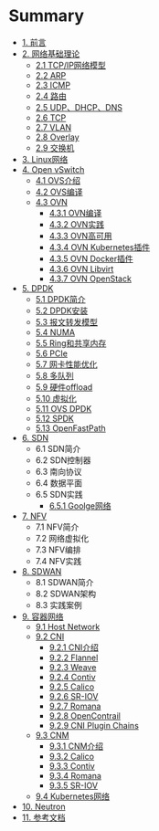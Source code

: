 # Summary

- [1. 前言](README.md)
- [2. 网络基础理论](basic/index.md)
  - [2.1 TCP/IP网络模型](basic/tcpip.md)
  - [2.2 ARP](basic/arp.md)
  - [2.3 ICMP](basic/icmp.md)
  - [2.4 路由](basic/route.md)
  - [2.5 UDP、DHCP、DNS](basic/udp.md)
  - [2.6 TCP](basic/tcp.md)
  - [2.7 VLAN](basic/vlan.md)
  - [2.8 Overlay](basic/overlay.md)
  - [2.9 交换机](basic/switch.md)
- [3. Linux网络](linux/index.md)
- [4. Open vSwitch](ovs/index.md)
  - [4.1 OVS介绍](ovs/index.md)
  - [4.2 OVS编译](ovs/build.md)
  - [4.3 OVN](ovs/ovn.md)
    - [4.3.1 OVN编译](ovs/ovn-ubuntu.md)
    - [4.3.2 OVN实践](ovs/ovn-internal.md)
    - [4.3.3 OVN高可用](ovs/ovn-ha.md)
    - [4.3.4 OVN Kubernetes插件](ovs/ovn-kubernetes.md)
    - [4.3.5 OVN Docker插件](ovs/ovn-docker.md)
    - [4.3.6 OVN Libvirt](ovs/ovn-libvirt.md)
    - [4.3.7 OVN OpenStack](ovs/ovn-openstack.md)
- [5. DPDK](dpdk/index.md)
  - [5.1 DPDK简介](dpdk/introduction.md)
  - [5.2 DPDK安装](dpdk/install.md)
  - [5.3 报文转发模型](dpdk/forwarding.md)
  - [5.4 NUMA](dpdk/numa.md)
  - [5.5 Ring和共享内存](dpdk/ivshmem.md)
  - [5.6 PCIe](dpdk/PCIe.md)
  - [5.7 网卡性能优化](dpdk/hardware.md)
  - [5.8 多队列](dpdk/queue.md)
  - [5.9 硬件offload](dpdk/offload.md)
  - [5.10 虚拟化](dpdk/io-virtualization.md)
  - [5.11 OVS DPDK](dpdk/ovs-dpdk.md)
  - [5.12 SPDK](dpdk/spdk.md)
  - [5.13 OpenFastPath](dpdk/OpenFastPath.md)
- [6. SDN](sdn/index.md)
  - 6.1 SDN简介
  - 6.2 SDN控制器
  - 6.3 南向协议
  - 6.4 数据平面
  - 6.5 SDN实践
    - [6.5.1 Goolge网络](practice/google.md)
- [7. NFV](nfv/index.md)
  - 7.1 NFV简介
  - 7.2 网络虚拟化
  - 7.3 NFV编排
  - 7.4 NFV实践
- [8. SDWAN](sdwan/index.md)
  - 8.1 SDWAN简介
  - 8.2 SDWAN架构
  - 8.3 实践案例
- [9. 容器网络](container/index.md)
  - [9.1 Host Network](container/host.md)
  - [9.2 CNI](container/cni/index.md)
    - [9.2.1 CNI介绍](container/cni/index.md)
    - [9.2.2 Flannel](container/flannel/index.md)
    - [9.2.3 Weave](container/weave/index.md)
    - [9.2.4 Contiv](container/contiv/index.md)
    - [9.2.5 Calico](container/calico/index.md)
    - [9.2.6 SR-IOV](container/sriov/index.md)
    - [9.2.7 Romana](container/romana/index.md)
    - [9.2.8 OpenContrail](container/opencontrail/index.md)
    - [9.2.9 CNI Plugin Chains](container/cni/cni-chain.md)
  - [9.3 CNM](container/cnm/index.md)
    - [9.3.1 CNM介绍](container/cnm/index.md)
    - [9.3.2 Calico](container/calico/index.md)
    - [9.3.3 Contiv](container/contiv/index.md)
    - [9.3.4 Romana](container/romana/index.md)
    - [9.3.5 SR-IOV](container/sriov/index.md)
  - [9.4 Kubernetes网络](container/kubernetes.md)
- [10. Neutron](neutron/index.md)
- [11. 参考文档](reference.md)
